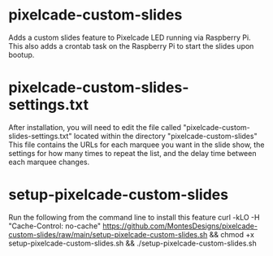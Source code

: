 # pixelcade-custom-slides
Adds a custom slides feature to Pixelcade LED running via Raspberry Pi. 
This also adds a crontab task on the Raspberry Pi to start the slides upon bootup.

# pixelcade-custom-slides-settings.txt
After installation, you will need to edit the file called "pixelcade-custom-slides-settings.txt" located within the directory "pixelcade-custom-slides"
This file contains the URLs for each marquee you want in the slide show, the settings for how many times to repeat the list, and the delay time between each marquee changes.

# setup-pixelcade-custom-slides
Run the following from the command line to install this feature
curl -kLO -H "Cache-Control: no-cache" https://github.com/MontesDesigns/pixelcade-custom-slides/raw/main/setup-pixelcade-custom-slides.sh && chmod +x setup-pixelcade-custom-slides.sh && ./setup-pixelcade-custom-slides.sh

